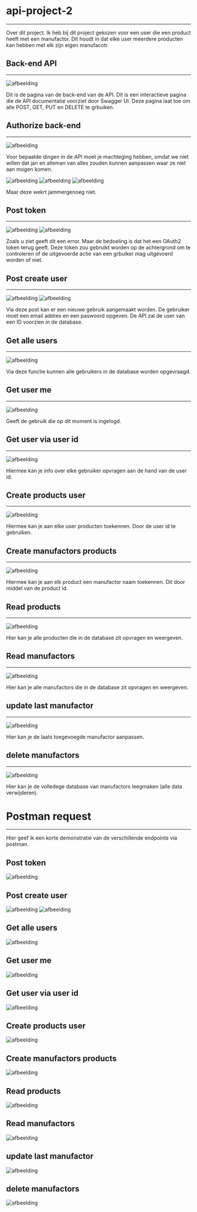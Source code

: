 ﻿# api-project-2
 ---
Over dit project.
Ik heb bij dit project gekozen voor een user die een product heeft met een manufactor. Dit houdt in dat elke user meerdere producten kan hebben met elk zijn eigen manufacotr. 
## Back-end API
---
![afbeelding](https://user-images.githubusercontent.com/91123119/211388304-b800d7af-846e-4bb4-ba61-72be0c1bab48.png)

Dit is de pagina van de back-end van de API. Dit is een interactieve pagina die de API documentatie voorziet door Swagger UI. Deze pagina laat toe om alle POST, GET, PUT en DELETE te grbuiken.
## Authorize back-end
---
![afbeelding](https://user-images.githubusercontent.com/91123119/211388710-187759ed-5b30-4082-8a9b-59a86c12444e.png)

Voor bepaalde dingen in de API moet je machteging hebben, omdat we niet willen dat jan en alleman van alles zouden kunnen aanpassen waar ze niet aan mogen komen.

![afbeelding](https://user-images.githubusercontent.com/91123119/211388913-1f30a71f-e4d9-4b5e-a341-e15b43f7e45b.png)
![afbeelding](https://user-images.githubusercontent.com/91123119/211388957-c425fcbc-4d1e-40c1-b2ac-aac6fae99cf6.png)
![afbeelding](https://user-images.githubusercontent.com/91123119/211388999-16d772e7-b2bd-482d-a7f0-4dac29ad9bdf.png)

Maar deze wekrt jammergenoeg niet. 
## Post token 
---
![afbeelding](https://user-images.githubusercontent.com/91123119/211389184-1c9d443f-9088-4ffe-81d2-53d26cb5945b.png)
![afbeelding](https://user-images.githubusercontent.com/91123119/211389321-71ea0c08-f3e0-4049-83fe-2f005de0c552.png)

Zoals u ziet geeft dit een error. Maar de bedoeling is dat het een OAuth2 token terug geeft. Deze token zou gebruikt worden op de achtergrond om te controleren of de uitgevoerde actie van een grbuiker mag uitgevoerd worden of niet.
## Post  create user
---
![afbeelding](https://user-images.githubusercontent.com/91123119/211389683-dbe80ef8-93bc-4c9d-ba5c-f47811bc5edb.png)
![afbeelding](https://user-images.githubusercontent.com/91123119/211389721-59d2d4f7-d147-4363-8c96-338a1b157610.png)

Via deze post kan er een nieuwe gebruik aangemaakt worden. De gebruiker moet een email addres en een paswoord opgeven. De API zal de user van een ID voorzien in de database.
## Get alle users
---
![afbeelding](https://user-images.githubusercontent.com/91123119/211390048-2d450126-bff9-4741-ba55-d89f4098c7ca.png)

Via deze functie kunnen alle gebruikers in de database worden opgevraagd.
## Get user me
---
![afbeelding](https://user-images.githubusercontent.com/91123119/211403380-203b5191-97d7-40f7-b3e9-f6eb532ba919.png)

Geeft de gebruik die op dit moment is ingelogd.
## Get user via user id
---
![afbeelding](https://user-images.githubusercontent.com/91123119/211403584-a4fffb5b-a95c-4f90-b59f-9aa4a2527d19.png)

Hiermee kan je info over elke gebruiker opvragen aan de hand van de user id.
## Create products user
---
![afbeelding](https://user-images.githubusercontent.com/91123119/211403888-159b10c5-3cc4-487b-aae7-c06170b8bb9a.png)

Hiermee kan je aan elke user producten toekennen. Door de user id te gebruiken.
## Create manufactors products
---
![afbeelding](https://user-images.githubusercontent.com/91123119/211404168-9c4bd5e4-a3a4-49cf-8e41-ba9a3c4520a2.png)

Hiermee kan je aan elk product een manufactor naam toekennen. Dit door middel van de product id.
## Read products
---
![afbeelding](https://user-images.githubusercontent.com/91123119/211404422-6f029e1f-33e1-4f88-9ea3-1a1d09a07400.png)

Hier kan je alle producten die in de database zit opvragen en weergeven.
## Read manufactors
---
![afbeelding](https://user-images.githubusercontent.com/91123119/211404632-031aa000-2938-40ac-9a09-d319c5a26799.png)

Hier kan je alle manufactors die in de database zit opvragen en weergeven.
## update last manufactor
---
![afbeelding](https://user-images.githubusercontent.com/91123119/211404792-9027a967-2936-43bc-9f2d-f1d6cde6a98b.png)

Hier kan je de laats toegevoegde manufactor aanpassen.
## delete manufactors
---
![afbeelding](https://user-images.githubusercontent.com/91123119/211404927-b23c039c-f7c7-49ac-abe2-bead6f16eadd.png)

Hier kan je de volledege database van manufactors leegmaken (alle data verwijderen).

# Postman request
---
Hier geef ik een korte demonstratie van de verschillende endpoints via postman.

## Post token 
![afbeelding](https://user-images.githubusercontent.com/91123119/211405710-14002403-af44-4f8b-9b04-ea76b0317823.png)

## Post create user
![afbeelding](https://user-images.githubusercontent.com/91123119/211406157-f773fbc0-d6e0-4e8f-b9c9-766693861828.png)
![afbeelding](https://user-images.githubusercontent.com/91123119/211406181-9b7e7561-dca3-410b-ad43-33c84ada72b9.png)

## Get alle users
![afbeelding](https://user-images.githubusercontent.com/91123119/211406233-6dd34a06-9367-473a-95e1-b5ddcdefeb6f.png)

## Get user me
![afbeelding](https://user-images.githubusercontent.com/91123119/211406443-a80fc1f8-5011-4c4a-aa9a-fc3144874a63.png)

## Get user via user id
![afbeelding](https://user-images.githubusercontent.com/91123119/211406776-4d007729-3958-4583-a69c-20a9e6d56566.png)

## Create products user
![afbeelding](https://user-images.githubusercontent.com/91123119/211406870-1f01454e-302b-4265-988b-0aa8d8b9f9b2.png)

## Create manufactors products
![afbeelding](https://user-images.githubusercontent.com/91123119/211406955-e7997108-fd7a-4291-896e-79f5ee73f255.png)

## Read products
![afbeelding](https://user-images.githubusercontent.com/91123119/211407015-363991b2-98f9-4cee-abc4-9f6223f492df.png)

## Read manufactors
![afbeelding](https://user-images.githubusercontent.com/91123119/211407161-a3f43e51-3257-4fa9-9ca0-1238ba3aa61f.png)

## update last manufactor
![afbeelding](https://user-images.githubusercontent.com/91123119/211407245-94d2c559-0c9e-49bf-86cc-bbc7adb8ea24.png)

## delete manufactors
![afbeelding](https://user-images.githubusercontent.com/91123119/211407311-886f89f7-4aab-439c-bd60-53366a101bc0.png)
